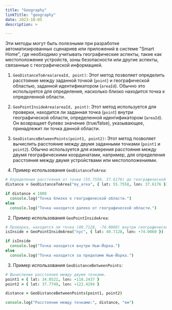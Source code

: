 ```yaml
---
title: "Geography"
linkTitle: "geography"
date: 2023-10-05 
description: >

---
```


Эти методы могут быть полезными при разработке автоматизированных сценариев или приложений в системе "Smart Home", где
необходимо учитывать географические аспекты, такие как местоположение устройств, зоны безопасности или другие аспекты,
связанные с географической информацией.

1. `GeoDistanceToArea(areaId, point)`: Этот метод позволяет определить расстояние между заданной точкой (`point`) и
   географической областью, заданной идентификатором (`areaId`). Обычно это используется для определения, насколько
   близко находится точка к определенной области.

2. `GeoPointInsideArea(areaId, point)`: Этот метод используется для проверки, находится ли заданная точка (`point`)
   внутри географической области, определенной идентификатором (`areaId`). Он возвращает булево значение (true/false),
   указывающее, принадлежит ли точка данной области.

3. `GeoDistanceBetweenPoints(point1, point2)`: Этот метод позволяет вычислить расстояние между двумя заданными
   точками (`point1` и `point2`). Обычно используется для измерения расстояния между двумя географическими координатами,
   например, для определения расстояния между двумя устройствами или местоположениями.


1. Пример использования `GeoDistanceToArea`:

```coffeescript
# Определение расстояния от точки (55.7558, 37.6176) до географической области с идентификатором "my_area".
distance = GeoDistanceToArea("my_area", { lat: 55.7558, lon: 37.6176 })

if distance < 1000
  console.log("Точка близко к географической области.")
else
  console.log("Точка находится далеко от географической области.")
```

2. Пример использования `GeoPointInsideArea`:

```coffeescript
# Проверка, находится ли точка (40.7128, -74.0060) внутри географической области с идентификатором "nyc".
isInside = GeoPointInsideArea("nyc", { lat: 40.7128, lon: -74.0060 })

if isInside
  console.log("Точка находится внутри Нью-Йорка.")
else
  console.log("Точка находится за пределами Нью-Йорка.")
```

3. Пример использования `GeoDistanceBetweenPoints`:

```coffeescript
# Вычисление расстояния между двумя точками.
point1 = { lat: 34.0522, lon: -118.2437 }
point2 = { lat: 37.7749, lon: -122.4194 }

distance = GeoDistanceBetweenPoints(point1, point2)

console.log("Расстояние между точками:", distance, "км")
```
